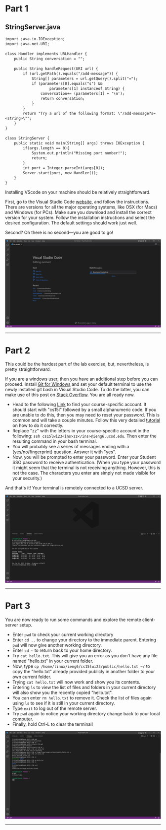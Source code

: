 # Part 1

## StringServer.java

```
import java.io.IOException;
import java.net.URI;

class Handler implements URLHandler {
    public String conversation = "";

    public String handleRequest(URI url) {
        if (url.getPath().equals("/add-message")) {
            String[] parameters = url.getQuery().split("=");
            if (parameters[0].equals("s") &&
                    parameters[1] instanceof String) {
                conversation+= (parameters[1] + '\n');
                return conversation;
            }
        }
        return "Try a url of the following format: \"/add-message?s=<string>\"";
    }
}

class StringServer {
    public static void main(String[] args) throws IOException {
        if(args.length == 0){
            System.out.println("Missing port number!");
            return;
        }
        int port = Integer.parseInt(args[0]);
        Server.start(port, new Handler());
    }
}
```




Installing VScode on your machine should be relatively straightforward. 

First, go to the Visual Studio Code [website](https://code.visualstudio.com/), and follow the instructions. There are versions for all the major operating systems, like OSX (for Macs) and Windows (for PCs). Make sure you download and install the correct version for your system. Follow the installation instructions and select the desired configuration. The default settings should work just well.

Second? Oh there is no second—you are good to go!

![Image](a.jpg)

---

# Part 2

This could be the hardest part of the lab exercise, but, nevertheless, is pretty straightforward.

If you are a windows user, then you have an additional step before you can proceed. Install [Git for Windows](https://gitforwindows.org/) and set your default terminal to use the newly installed git bash in Visual Studio Code. To do the latter, you can make use of this post on [Stack Overflow](https://stackoverflow.com/questions/42606837/how-do-i-use-bash-on-windows-from-the-visual-studio-code-integrated-terminal/50527994#50527994). You are all ready now.

* Head to the following [Link](https://sdacs.ucsd.edu/~icc/index.php) to find your course-specific account. It should start with "cs15l" followed by a small alphanumeric code. If you are unable to do this, then you may need to reset your password. This is common and will take a couple minutes. Follow this very detailed [tutorial](https://docs.google.com/document/d/1hs7CyQeh-MdUfM9uv99i8tqfneos6Y8bDU0uhn1wqho/edit) on how to do it correctly.
* Replace "zz" with the letters in your course-specific account in the following: `ssh cs15lwi23<ins>zz</ins>@ieng6.ucsd.edu`. Then enter the resulting command in your bash terminal.
* You will probably see a series of messages ending with a (yes/no/fingerprint) question. Answer it with "yes".
* Now, you will be prompted to enter your password. Enter your Student SSO password to receive authentication. (When you type your password it might seem that the terminal is not receiving anything. However, this is not the case. The characters you enter are simply not made visible for your security.)

And that's it! Your terminal is remotely connected to a UCSD server.

![Image](b.jpg)

---

# Part 3

You are now ready to run some commands and explore the remote client-server setup.

* Enter `pwd` to check your current working directory
* Enter `cd ..` to change your directory to the immediate parent. Entering `pwd` will now give another working directory.
* Enter `cd ~` to return back to your home directory.
* Try `cat hello.txt`. This will give you an error as you don't have any file named "hello.txt" in your current folder.
* Now, type `cp /home/linux/ieng6/cs15lwi23/public/hello.txt ~/` to copy the "hello.txt" already provided publicly in another folder to your own current folder.
* Trying `cat hello.txt` will now work and show you its contents.
* Entering `ls` to view the list of files and folders in your current directory will also show you the recently copied "hello.txt".
* You can enter `rm hello.txt` to remove it. Check the list of files again using `ls` to see if it is still in your current directory. 
* Type `exit` to log out of the remote server.
* Try `pwd` again to notice your working directory change back to your local computer.
* Finally, hold Ctrl-L to clear the terminal! 

![Image](c.jpg)

---
